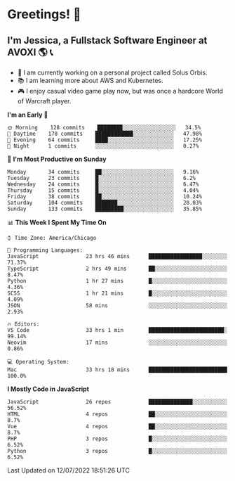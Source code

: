 # Greetings! 🧠

## I'm Jessica, a Fullstack Software Engineer at AVOXI 🌎 📞

- 🌟 I am currently working on a personal project called Solus Orbis.
- 📚 I am learning more about AWS and Kubernetes.
- 🎮 I enjoy casual video game play now, but was once a hardcore World of Warcraft player.

<!--START_SECTION:waka-->
**I'm an Early 🐤** 

```text
🌞 Morning    128 commits    ████████░░░░░░░░░░░░░░░░░   34.5% 
🌆 Daytime    178 commits    ████████████░░░░░░░░░░░░░   47.98% 
🌃 Evening    64 commits     ████░░░░░░░░░░░░░░░░░░░░░   17.25% 
🌙 Night      1 commits      ░░░░░░░░░░░░░░░░░░░░░░░░░   0.27%

```
📅 **I'm Most Productive on Sunday** 

```text
Monday       34 commits     ██░░░░░░░░░░░░░░░░░░░░░░░   9.16% 
Tuesday      23 commits     █░░░░░░░░░░░░░░░░░░░░░░░░   6.2% 
Wednesday    24 commits     █░░░░░░░░░░░░░░░░░░░░░░░░   6.47% 
Thursday     15 commits     █░░░░░░░░░░░░░░░░░░░░░░░░   4.04% 
Friday       38 commits     ██░░░░░░░░░░░░░░░░░░░░░░░   10.24% 
Saturday     104 commits    ███████░░░░░░░░░░░░░░░░░░   28.03% 
Sunday       133 commits    █████████░░░░░░░░░░░░░░░░   35.85%

```


📊 **This Week I Spent My Time On** 

```text
⌚︎ Time Zone: America/Chicago

💬 Programming Languages: 
JavaScript               23 hrs 46 mins      █████████████████░░░░░░░░   71.37% 
TypeScript               2 hrs 49 mins       ██░░░░░░░░░░░░░░░░░░░░░░░   8.47% 
Python                   1 hr 27 mins        █░░░░░░░░░░░░░░░░░░░░░░░░   4.36% 
SCSS                     1 hr 21 mins        █░░░░░░░░░░░░░░░░░░░░░░░░   4.09% 
JSON                     58 mins             ░░░░░░░░░░░░░░░░░░░░░░░░░   2.93%

🔥 Editors: 
VS Code                  33 hrs 1 min        ████████████████████████░   99.14% 
Neovim                   17 mins             ░░░░░░░░░░░░░░░░░░░░░░░░░   0.86%

💻 Operating System: 
Mac                      33 hrs 18 mins      █████████████████████████   100.0%

```

**I Mostly Code in JavaScript** 

```text
JavaScript               26 repos            ██████████████░░░░░░░░░░░   56.52% 
HTML                     4 repos             ██░░░░░░░░░░░░░░░░░░░░░░░   8.7% 
Vue                      4 repos             ██░░░░░░░░░░░░░░░░░░░░░░░   8.7% 
PHP                      3 repos             █░░░░░░░░░░░░░░░░░░░░░░░░   6.52% 
Python                   3 repos             █░░░░░░░░░░░░░░░░░░░░░░░░   6.52%

```



 Last Updated on 12/07/2022 18:51:26 UTC
<!--END_SECTION:waka-->

<!--
**jessikuh/jessikuh** is a ✨ _special_ ✨ repository because its `README.md` (this file) appears on your GitHub profile.

Here are some ideas to get you started:

- 🔭 I’m currently working on ...
- 🌱 I’m currently learning ...
- 👯 I’m looking to collaborate on ...
- 🤔 I’m looking for help with ...
- 💬 Ask me about ...
- 📫 How to reach me: ...
- 😄 Pronouns: ...
- ⚡ Fun fact: ...
-->

